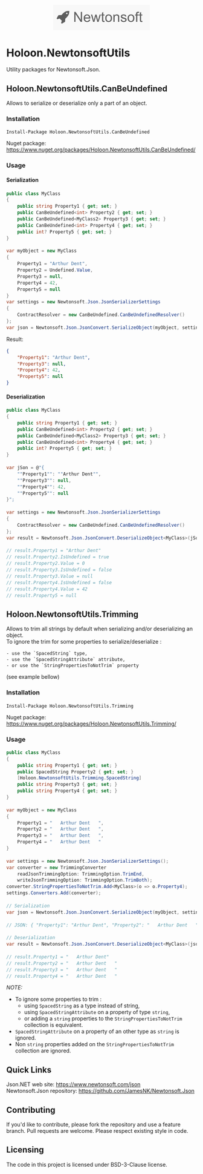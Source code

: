 <p align="center">
  <img src="https://github.com/Holoon/NewtonsoftUtils/raw/main/doc/logo.png" width="256" title="Newtonsoft Logo">
</p>

# Holoon.NewtonsoftUtils

Utility packages for Newtonsoft.Json.

## Holoon.NewtonsoftUtils.CanBeUndefined

Allows to serialize or deserialize only a part of an object. 

### Installation 

```
Install-Package Holoon.NewtonsoftUtils.CanBeUndefined
```

Nuget package: https://www.nuget.org/packages/Holoon.NewtonsoftUtils.CanBeUndefined/

### Usage

#### Serialization

```c#
public class MyClass
{
    public string Property1 { get; set; }
    public CanBeUndefined<int> Property2 { get; set; }
    public CanBeUndefined<MyClass2> Property3 { get; set; }
    public CanBeUndefined<int> Property4 { get; set; }
    public int? Property5 { get; set; }
}

var myObject = new MyClass
{
    Property1 = "Arthur Dent",
    Property2 = Undefined.Value,
    Property3 = null,
    Property4 = 42,
    Property5 = null
}
var settings = new Newtonsoft.Json.JsonSerializerSettings
{
    ContractResolver = new CanBeUndefined.CanBeUndefinedResolver()
};
var json = Newtonsoft.Json.JsonConvert.SerializeObject(myObject, settings);
```

Result:

```json
{
    "Property1": "Arthur Dent",
    "Property3": null,
    "Property4": 42,
    "Property5": null
}
```

#### Deserialization

```c#
public class MyClass
{
    public string Property1 { get; set; }
    public CanBeUndefined<int> Property2 { get; set; }
    public CanBeUndefined<MyClass2> Property3 { get; set; }
    public CanBeUndefined<int> Property4 { get; set; }
    public int? Property5 { get; set; }
}

var jSon = @"{
    ""Property1"": ""Arthur Dent"",
    ""Property3"": null,
    ""Property4"": 42,
    ""Property5"": null
}";

var settings = new Newtonsoft.Json.JsonSerializerSettings
{
    ContractResolver = new CanBeUndefined.CanBeUndefinedResolver()
};
var result = Newtonsoft.Json.JsonConvert.DeserializeObject<MyClass>(jSon, settings);

// result.Property1 = "Arthur Dent"
// result.Property2.IsUndefined = true
// result.Property2.Value = 0
// result.Property3.IsUndefined = false
// result.Property3.Value = null
// result.Property4.IsUndefined = false
// result.Property4.Value = 42
// result.Property5 = null
```

## Holoon.NewtonsoftUtils.Trimming

Allows to trim all strings by default when serializing and/or deserializing an object.  
To ignore the trim for some properties to serialize/deserialize :

	- use the `SpacedString` type,  
	- use the `SpacedStringAttribute` attribute,  
	- or use the `StringPropertiesToNotTrim` property
	
(see example bellow)

### Installation 

```
Install-Package Holoon.NewtonsoftUtils.Trimming
```

Nuget package: https://www.nuget.org/packages/Holoon.NewtonsoftUtils.Trimming/

### Usage

```c#
public class MyClass
{
    public string Property1 { get; set; }
    public SpacedString Property2 { get; set; }
	[Holoon.NewtonsoftUtils.Trimming.SpacedString]
    public string Property3 { get; set; }
    public string Property4 { get; set; }
}

var myObject = new MyClass
{
    Property1 = "   Arthur Dent   ",
    Property2 = "   Arthur Dent   ",
    Property3 = "   Arthur Dent   ",
    Property4 = "   Arthur Dent   "
}

var settings = new Newtonsoft.Json.JsonSerializerSettings();
var converter = new TrimmingConverter
	readJsonTrimmingOption: TrimmingOption.TrimEnd,
	writeJsonTrimmingOption: TrimmingOption.TrimBoth);
converter.StringPropertiesToNotTrim.Add<MyClass>(o => o.Property4);
settings.Converters.Add(converter);

// Serialization
var json = Newtonsoft.Json.JsonConvert.SerializeObject(myObject, settings);

// JSON: { "Property1": "Arthur Dent", "Property2": "   Arthur Dent   ", "Property3": "   Arthur Dent   ", "Property4": "   Arthur Dent   " }

// Deserialization
var result = Newtonsoft.Json.JsonConvert.DeserializeObject<MyClass>(json, settings);

// result.Property1 = "   Arthur Dent"
// result.Property2 = "   Arthur Dent   "
// result.Property3 = "   Arthur Dent   "
// result.Property4 = "   Arthur Dent   "

```

*NOTE:* 

- To ignore some properties to trim : 
	- using `SpacedString` as a type instead of string, 
	- using `SpacedStringAttribute` on a property of type `string`, 
	- or adding a `string` properties to the `StringPropertiesToNotTrim` collection is equivalent.
- `SpacedStringAttribute` on a property of an other type as `string` is ignored. 
- Non `string` properties added on the `StringPropertiesToNotTrim` collection are ignored. 

## Quick Links

Json.NET web site: https://www.newtonsoft.com/json  
Newtonsoft.Json repository: https://github.com/JamesNK/Newtonsoft.Json  

## Contributing

If you'd like to contribute, please fork the repository and use a feature branch. Pull requests are welcome. Please respect existing style in code.

## Licensing

The code in this project is licensed under BSD-3-Clause license.
